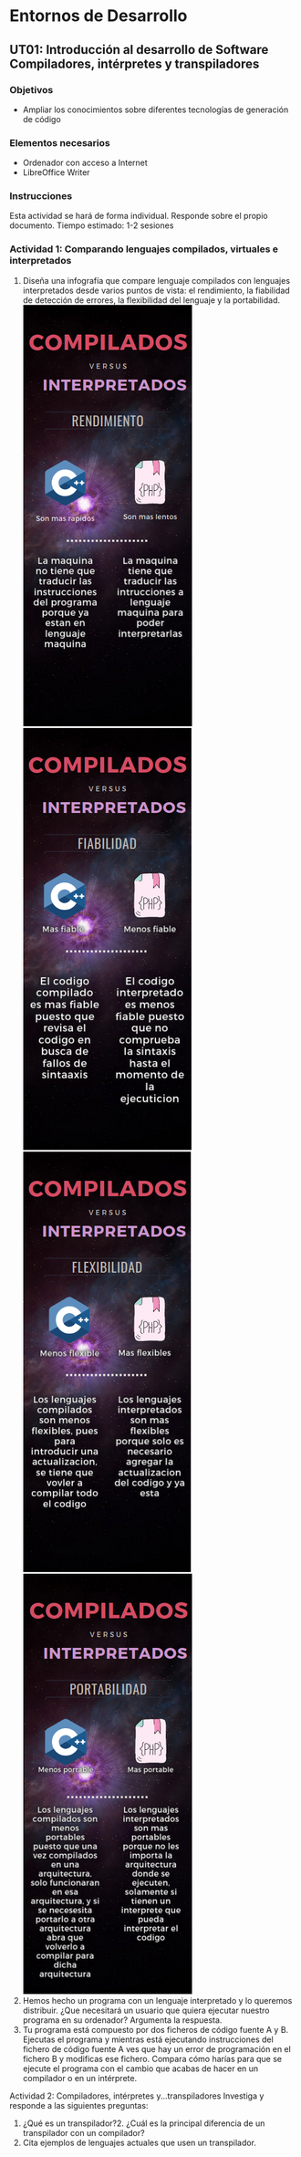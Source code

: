 # Entornos de Desarrollo
## UT01: Introducción al desarrollo de Software Compiladores, intérpretes y transpiladores
### Objetivos
-  Ampliar los conocimientos sobre diferentes tecnologías de generación de código
### Elementos necesarios
- Ordenador con acceso a Internet
- LibreOffice Writer
### Instrucciones
Esta actividad se hará de forma individual. Responde sobre el propio documento.
Tiempo estimado: 1-2 sesiones
### Actividad 1: Comparando lenguajes compilados, virtuales e interpretados
1. Diseña una infografía que compare lenguaje compilados con lenguajes interpretados desde varios puntos de vista: el rendimiento, la fiabilidad de detección de errores, la flexibilidad del lenguaje y la portabilidad.
![Infografia1](Infografia1.png)
![Infografia2](Infografia2.png)
![Infografia3](Infografia3.png)
![Infografia4](Infografia4.png)
2. Hemos hecho un programa con un lenguaje interpretado y lo queremos distribuir. ¿Que necesitará un usuario que quiera ejecutar nuestro programa en su ordenador? Argumenta la respuesta.
3. Tu programa está compuesto por dos ficheros de código fuente A y B. Ejecutas el programa y mientras está ejecutando instrucciones del fichero de código fuente A ves que hay un error de programación en el fichero B y modificas ese fichero. Compara cómo harías para que se ejecute el programa con el cambio que acabas de hacer en un compilador o en un intérprete.

Actividad 2: Compiladores, intérpretes y...transpiladores
Investiga y responde a las siguientes preguntas:
1. ¿Qué es un transpilador?2. ¿Cuál es la principal diferencia de un transpilador con un compilador?
3. Cita ejemplos de lenguajes actuales que usen un transpilador.

